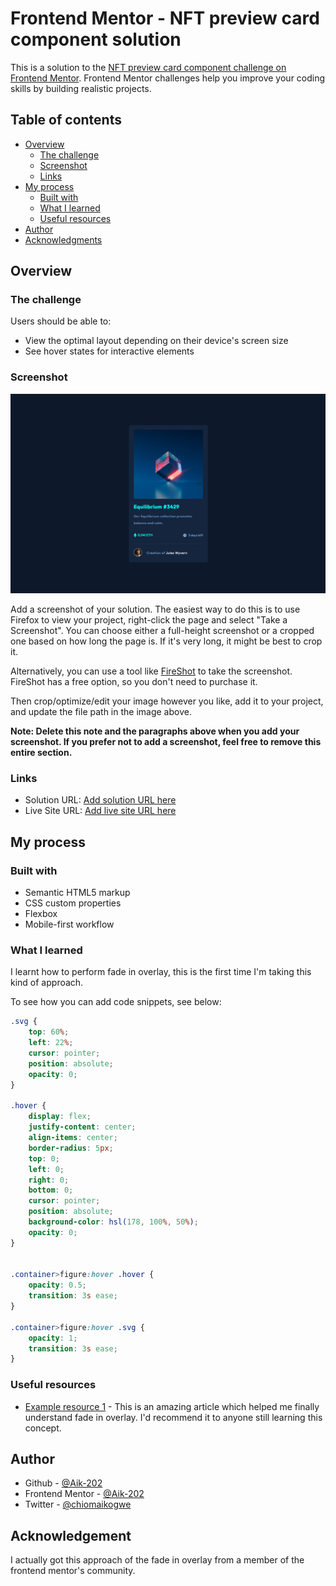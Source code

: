 # Frontend Mentor - NFT preview card component solution

This is a solution to the [NFT preview card component challenge on Frontend Mentor](https://www.frontendmentor.io/challenges/nft-preview-card-component-SbdUL_w0U). Frontend Mentor challenges help you improve your coding skills by building realistic projects. 

## Table of contents

- [Overview](#overview)
  - [The challenge](#the-challenge)
  - [Screenshot](#screenshot)
  - [Links](#links)
- [My process](#my-process)
  - [Built with](#built-with)
  - [What I learned](#what-i-learned)
  - [Useful resources](#useful-resources)
- [Author](#author)
- [Acknowledgments](#acknowledgments)

## Overview

### The challenge

Users should be able to:

- View the optimal layout depending on their device's screen size
- See hover states for interactive elements

### Screenshot

![](./screenshots/Screenshot%20(157).png)

Add a screenshot of your solution. The easiest way to do this is to use Firefox to view your project, right-click the page and select "Take a Screenshot". You can choose either a full-height screenshot or a cropped one based on how long the page is. If it's very long, it might be best to crop it.

Alternatively, you can use a tool like [FireShot](https://getfireshot.com/) to take the screenshot. FireShot has a free option, so you don't need to purchase it. 

Then crop/optimize/edit your image however you like, add it to your project, and update the file path in the image above.

**Note: Delete this note and the paragraphs above when you add your screenshot. If you prefer not to add a screenshot, feel free to remove this entire section.**

### Links

- Solution URL: [Add solution URL here](https://your-solution-url.com)
- Live Site URL: [Add live site URL here](https://your-live-site-url.com)

## My process

### Built with

- Semantic HTML5 markup
- CSS custom properties
- Flexbox
- Mobile-first workflow

### What I learned

I learnt how to perform fade in overlay, this is the first time I'm taking this kind of approach.

To see how you can add code snippets, see below:


```css
.svg {
    top: 60%;
    left: 22%;
    cursor: pointer;
    position: absolute;
    opacity: 0;
}

.hover {
    display: flex;
    justify-content: center;
    align-items: center;
    border-radius: 5px;
    top: 0;
    left: 0;
    right: 0;
    bottom: 0;
    cursor: pointer;
    position: absolute;
    background-color: hsl(178, 100%, 50%);
    opacity: 0;
}


.container>figure:hover .hover {
    opacity: 0.5;
    transition: 3s ease;
}

.container>figure:hover .svg {
    opacity: 1;
    transition: 3s ease;
}
```

### Useful resources

- [Example resource 1](https://www.w3schools.com/howto_css_image_overlay.asp) - This is an amazing article which helped me finally understand fade in overlay. I'd recommend it to anyone still learning this concept.


## Author
- Github - [@Aik-202](https://github.com/Aik-202/)
- Frontend Mentor - [@Aik-202](https://www.frontendmentor.io/profile/Aik-202)
- Twitter - [@chiomaikogwe](https://www.twitter.com/chiomaikogwe)

## Acknowledgement
I actually got this approach of the fade in overlay from a member of the frontend mentor's community.
